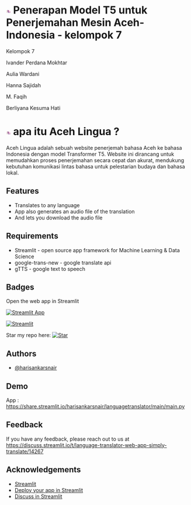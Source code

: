 
# <img src="acehlingua-02.png" width=2.5%> Penerapan Model T5 untuk Penerjemahan Mesin Aceh-Indonesia - kelompok 7


Kelompok 7 

Ivander Perdana Mokhtar 

Aulia Wardani  

Hanna Sajidah  

M. Faqih  

Berliyana Kesuma Hati 

# <img src="acehlingua-02.png" width=2.5%> apa itu Aceh Lingua ?

Aceh Lingua adalah sebuah website penerjemah bahasa Aceh ke bahasa Indonesia dengan model Transformer T5. Website ini dirancang untuk memudahkan proses penerjemahan secara cepat dan akurat, mendukung kebutuhan komunikasi lintas bahasa untuk pelestarian budaya dan bahasa lokal.
 
 ## Features
 * Translates to any language
 * App also generates an audio file of the translation
 * And lets  you download the audio file

## Requirements

* Streamlit - open source app framework for Machine Learning & Data Science
* google-trans-new - google translate api
* gTTS - google text to speech

## Badges

Open the web app in Streamlit

[![Streamlit App](https://static.streamlit.io/badges/streamlit_badge_black_white.svg)](https://share.streamlit.io/harisankarsnair/languagetranslator/main/main.py)

 [![Streamlit](https://img.shields.io/badge/Made%20with%20-Streamlit-red)](https://streamlit.io/)
  
  Star my  repo here:
[![Star](https://img.shields.io/github/stars/HarisankarSNair/LanguageTranslator.svg?logo=github&style=social)](https://gitHub.com/HarisankarSNair/LanguageTranslator)
  
 
## Authors

- [@harisankarsnair](https://www.github.com/HarisankarSNair)

  
## Demo

App : https://share.streamlit.io/harisankarsnair/languagetranslator/main/main.py

  
## Feedback

If you have any feedback, please reach out to us at https://discuss.streamlit.io/t/language-translator-web-app-simply-translate/14267

  
## Acknowledgements

 
 - [Streamlit](https://streamlit.io/)
 - [Deploy your app in Streamlit](https://share.streamlit.io/)
 - [Discuss in Streamlit](https://discuss.streamlit.io/)
